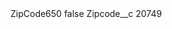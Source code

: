 <?xml version="1.0" encoding="UTF-8"?>
<CustomMetadata xmlns="http://soap.sforce.com/2006/04/metadata" xmlns:xsi="http://www.w3.org/2001/XMLSchema-instance" xmlns:xsd="http://www.w3.org/2001/XMLSchema">
    <label>ZipCode650</label>
    <protected>false</protected>
    <values>
        <field>Zipcode__c</field>
        <value xsi:type="xsd:string">20749</value>
    </values>
</CustomMetadata>
